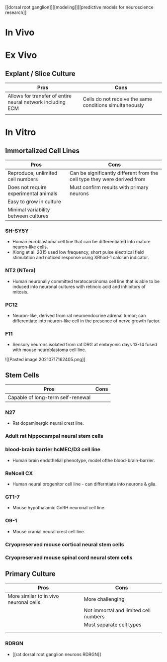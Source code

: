 [[dorsal root ganglion]][[modeling]][[predictive models for neuroscience research]]

# In Vivo

# Ex Vivo
## Explant / Slice Culture
| Pros                                                       | Cons                                                    |
| ---------------------------------------------------------- | ------------------------------------------------------- |
| Allows for transfer of entire neural network including ECM | Cells do not receive the same conditions simultaneously |
|                                                            |                                                         |


# In Vitro

## Immortalized Cell Lines
| Pros                                  | Cons                                                                     |
| ------------------------------------- | ------------------------------------------------------------------------ |
| Reproduce, unlimited cell numbers     | Can be significantly different from the cell type they were derived from |
| Does not require experimental animals |  Must confirm results with primary neurons                                                                        |
| Easy to grow in culture               |                                                                          |
| Minimal variability between cultures  |                                                                          |                                                                     |

### SH-SY5Y
- Human euroblastoma cell line that can be differentiated into mature neuron-like cells.
- Xiong et al. 2015 used low frequency, short pulse electrical field stimulation and noticed response using XRhod-1 calcium indicator.

### NT2 (NTera)
- Human neuronally committed teratocarcinoma cell line that is able to be induced into neuronal cultures with retinoic acid and inhibitors of mitosis.

### PC12
- Neuron-like, derived from rat neuroendocrine adrenal tumor; can differentiate into neuron-like cell in the presence of nerve growth factor.

### F11 
- Sensory neurons isolated from rat DRG at embryonic days 13-14 fused with mouse neuroblastoma cell line.

![[Pasted image 20210717162405.png]]

## Stem Cells
| Pros | Cons |
| ---- | ---- |
| Capable of long-term self-renewal     |      |

### N27
- Rat dopaminergic neural crest line.

### Adult rat hippocampal neural stem cells

### blood-brain barrier hcMEC/D3 cell line
- Human brain endothelial phenotype, model ofthe blood-brain-barrier.

### ReNcell CX
- Human neural progenitor cell line - can differntiate into neurons & glia.

### GT1-7 
- Mouse hypothalamic GnRH neuronal cell line.

### O9-1
- Mouse cranial neural crest cell line.

### Cryopreserved mouse cortical  neural stem cells
### Cryopreserved mouse spinal cord neural stem cells 

## Primary Culture

| Pros                                   | Cons                                  |
| -------------------------------------- | ------------------------------------- |
| More similar to in vivo neuronal cells | More challenging                      |
|                                        | Not immortal and limited cell numbers |
|                                        | Must separate cell types              |
|                                        |                                       |
|                                        |                                       |
### RDRGN
- [[rat dorsal root ganglion neurons RDRGN]]